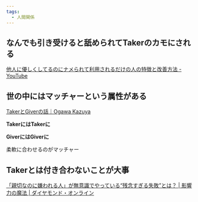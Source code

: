 ```yaml
---
tags:
  - 人間関係
---
```

## なんでも引き受けると舐められてTakerのカモにされる
[他人に優しくしてるのにナメられて利用されるだけの人の特徴と改善方法 - YouTube](https://www.youtube.com/watch?v=VjMoDKRVU34)


## 世の中にはマッチャーという属性がある
[TakerとGiverの話｜Ogawa Kazuya](https://note.com/oga_kazu_21/n/nffcd1f1f3e73)

**TakerにはTakerに**

**GiverにはGiverに**

柔軟に合わせるのがマッチャー

## Takerとは付き合わないことが大事
[「親切なのに嫌われる人」が無意識でやっている“残念すぎる失敗”とは？ | 影響力の魔法 | ダイヤモンド・オンライン](https://diamond.jp/articles/-/331482)

